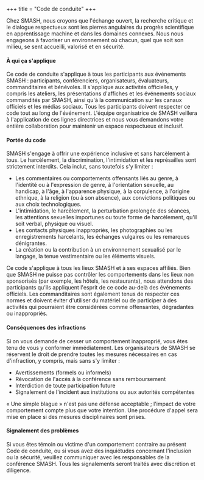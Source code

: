 +++
title = "Code de conduite"
+++

Chez SMASH, nous croyons que l'échange ouvert, la recherche critique et le dialogue respectueux sont les pierres angulaires du progrès scientifique en apprentissage machine et dans les domaines connexes. Nous nous engageons à favoriser un environnement où chacun, quel que soit son milieu, se sent accueilli, valorisé et en sécurité.

#### À qui ça s'applique
Ce code de conduite s'applique à tous les participants aux événements SMASH : participants, conférenciers, organisateurs, évaluateurs, commanditaires et bénévoles. Il s'applique aux activités officielles, y compris les ateliers, les présentations d'affiches et les événements sociaux commandités par SMASH, ainsi qu'à la communication sur les canaux officiels et les médias sociaux. Tous les participants doivent respecter ce code tout au long de l'événement. L'équipe organisatrice de SMASH veillera à l'application de ces lignes directrices et nous vous demandons votre entière collaboration pour maintenir un espace respectueux et inclusif.

#### Portée du code
SMASH s'engage à offrir une expérience inclusive et sans harcèlement à tous. Le harcèlement, la discrimination, l'intimidation et les représailles sont strictement interdits. Cela inclut, sans toutefois s'y limiter :

- Les commentaires ou comportements offensants liés au genre, à l'identité ou à l'expression de genre, à l'orientation sexuelle, au handicap, à l'âge, à l'apparence physique, à la corpulence, à l'origine ethnique, à la religion (ou à son absence), aux convictions politiques ou aux choix technologiques.
- L'intimidation, le harcèlement, la perturbation prolongée des séances, les attentions sexuelles importunes ou toute forme de harcèlement, qu'il soit verbal, physique ou visuel.
- Les contacts physiques inappropriés, les photographies ou les enregistrements harcelants, les échanges vulgaires ou les remarques dénigrantes.
- La création ou la contribution à un environnement sexualisé par le langage, la tenue vestimentaire ou les éléments visuels.

Ce code s'applique à tous les lieux SMASH et à ses espaces affiliés. Bien que SMASH ne puisse pas contrôler les comportements dans les lieux non sponsorisés (par exemple, les hôtels, les restaurants), nous attendons des participants qu'ils appliquent l'esprit de ce code au-delà des événements officiels. Les commanditaires sont également tenus de respecter ces normes et doivent éviter d'utiliser du matériel ou de participer à des activités qui pourraient être considérées comme offensantes, dégradantes ou inappropriés.

#### Conséquences des infractions
Si on vous demande de cesser un comportement inapproprié, vous êtes tenu de vous y conformer immédiatement. Les organisateurs de SMASH se réservent le droit de prendre toutes les mesures nécessaires en cas d'infraction, y compris, mais sans s'y limiter :

- Avertissements (formels ou informels)
- Révocation de l'accès à la conférence sans remboursement
- Interdiction de toute participation future
- Signalement de l'incident aux institutions ou aux autorités compétentes

« Une simple blague » n'est pas une défense acceptable ; l'impact de votre comportement compte plus que votre intention. Une procédure d'appel sera mise en place si des mesures disciplinaires sont prises.

#### Signalement des problèmes
Si vous êtes témoin ou victime d'un comportement contraire au présent Code de conduite, ou si vous avez des inquiétudes concernant l'inclusion ou la sécurité, veuillez communiquer avec les responsables de la conférence SMASH. Tous les signalements seront traités avec discrétion et diligence.
